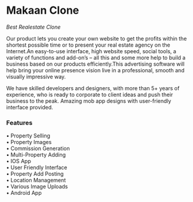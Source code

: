 # Makaan Clone
<i>Best Realestate Clone</i>

Our product lets you create your own website to get the profits within the shortest possible time or to present your real estate agency on the Internet.An easy-to-use interface, high website speed, social tools, a variety of functions and add-on’s – all this and some more help to build a business based on our products efficiently.This advertising software will help bring your online presence vision live in a professional, smooth and visually impressive way.

We have skilled developers and designers, with more than 5+ years of experience, who is ready to corporate to client ideas and push their business to the peak. Amazing mob app designs with user-friendly interface provided.

<h3> Features </h3>
• Property Selling<br>
• Property Images<br>
• Commission Generation<br>
• Multi-Property Adding<br>
• IOS App<br>
• User Friendly Interface<br>
• Property Add Posting<br>
• Location Management<br>
• Various Image Uploads<br>
• Android App<br>
